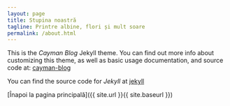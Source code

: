 ```yaml
---
layout: page
title: Stupina noastră
tagline: Printre albine, flori și mult soare
permalink: /about.html
---
```


This is the _Cayman Blog_ Jekyll theme. You can find out more info about customizing this theme, as well as basic usage documentation, and source code at: [cayman-blog](https://github.com/lorepirri/cayman-blog)

You can find the source code for _Jekyll_ at [jekyll](https://github.com/jekyll/jekyll)


[Înapoi la pagina principală]({{ site.url }}{{ site.baseurl }})
